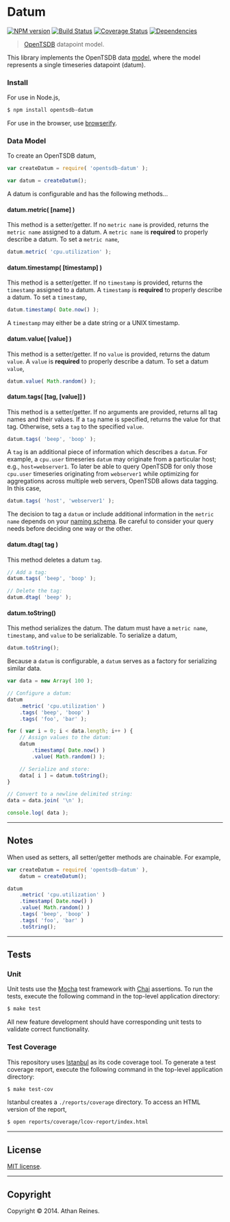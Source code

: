 Datum
=====
[![NPM version][npm-image]][npm-url] [![Build Status][travis-image]][travis-url] [![Coverage Status][coveralls-image]][coveralls-url] [![Dependencies][dependencies-image]][dependencies-url]

> [OpenTSDB](http://opentsdb.net) datapoint model.

This library implements the OpenTSDB data [model](http://opentsdb.net/docs/build/html/user_guide/writing.html#data-specification), where the model represents a single timeseries datapoint (datum).


### Install

For use in Node.js,

``` bash
$ npm install opentsdb-datum
```

For use in the browser, use [browserify](https://github.com/substack/node-browserify).


### Data Model

To create an OpenTSDB datum,

``` javascript
var createDatum = require( 'opentsdb-datum' );

var datum = createDatum();
```

A datum is configurable and has the following methods...


#### datum.metric( [name] )

This method is a setter/getter. If no `metric name` is provided, returns the `metric name` assigned to a datum. A `metric name` is __required__ to properly describe a datum. To set a `metric name`,

``` javascript
datum.metric( 'cpu.utilization' );
```

#### datum.timestamp( [timestamp] )

This method is a setter/getter. If no `timestamp` is provided, returns the `timestamp` assigned to a datum. A `timestamp` is __required__ to properly describe a datum. To set a `timestamp`,

``` javascript
datum.timestamp( Date.now() );
```

A `timestamp` may either be a date string or a UNIX timestamp.


#### datum.value( [value] )

This method is a setter/getter. If no `value` is provided, returns the datum `value`. A `value` is __required__ to properly describe a datum. To set a datum `value`,

``` javascript
datum.value( Math.random() );
```


#### datum.tags( [tag, [value]] )

This method is a setter/getter. If no arguments are provided, returns all tag names and their values. If a `tag` name is specified, returns the value for that tag. Otherwise, sets a `tag` to the specified `value`.

``` javascript
datum.tags( 'beep', 'boop' );
```

A `tag` is an additional piece of information which describes a `datum`. For example, a `cpu.user` timeseries `datum` may originate from a particular host; e.g., `host=webserver1`. To later be able to query OpenTSDB for only those `cpu.user` timeseries originating from `webserver1` while optimizing for aggregations across multiple web servers, OpenTSDB allows data tagging. In this case,

``` javascript
datum.tags( 'host', 'webserver1' );
```

The decision to tag a `datum` or include additional information in the `metric name` depends on your [naming schema](http://opentsdb.net/docs/build/html/user_guide/writing.html#naming-schema). Be careful to consider your query needs before deciding one way or the other.


#### datum.dtag( tag )

This method deletes a datum `tag`.

``` javascript
// Add a tag:
datum.tags( 'beep', 'boop' );

// Delete the tag:
datum.dtag( 'beep' );
```


#### datum.toString()

This method serializes the datum. The datum must have a `metric name`, `timestamp`, and `value` to be serializable. To serialize a datum,

``` javascript
datum.toString();
```

Because a `datum` is configurable, a `datum` serves as a factory for serializing similar data.

``` javascript
var data = new Array( 100 );

// Configure a datum:
datum
	.metric( 'cpu.utilization' )
	.tags( 'beep', 'boop' )
	.tags( 'foo', 'bar' );

for ( var i = 0; i < data.length; i++ ) {
	// Assign values to the datum:
	datum
		.timestamp( Date.now() )
		.value( Math.random() );

	// Serialize and store:
	data[ i ] = datum.toString();
}

// Convert to a newline delimited string:
data = data.join( '\n' );

console.log( data );
```





---
## Notes

When used as setters, all setter/getter methods are chainable. For example,

``` javascript
var createDatum = require( 'opentsdb-datum' ),
	datum = createDatum();

datum
	.metric( 'cpu.utilization' )
	.timestamp( Date.now() )
	.value( Math.random() )
	.tags( 'beep', 'boop' )
	.tags( 'foo', 'bar' )
	.toString();
```


---
## Tests

### Unit

Unit tests use the [Mocha](http://visionmedia.github.io/mocha) test framework with [Chai](http://chaijs.com) assertions. To run the tests, execute the following command in the top-level application directory:

``` bash
$ make test
```

All new feature development should have corresponding unit tests to validate correct functionality.


### Test Coverage

This repository uses [Istanbul](https://github.com/gotwarlost/istanbul) as its code coverage tool. To generate a test coverage report, execute the following command in the top-level application directory:

``` bash
$ make test-cov
```

Istanbul creates a `./reports/coverage` directory. To access an HTML version of the report,

``` bash
$ open reports/coverage/lcov-report/index.html
```


---
## License

[MIT license](http://opensource.org/licenses/MIT). 


---
## Copyright

Copyright &copy; 2014. Athan Reines.


[npm-image]: http://img.shields.io/npm/v/opentsdb-datum.svg
[npm-url]: https://npmjs.org/package/opentsdb-datum

[travis-image]: http://img.shields.io/travis/opentsdb-js/opentsdb-datum/master.svg
[travis-url]: https://travis-ci.org/opentsdb-js/opentsdb-datum

[coveralls-image]: https://img.shields.io/coveralls/opentsdb-js/opentsdb-datum/master.svg
[coveralls-url]: https://coveralls.io/r/opentsdb-js/opentsdb-datum?branch=master

[dependencies-image]: http://img.shields.io/david/opentsdb-js/opentsdb-datum.svg
[dependencies-url]: https://david-dm.org/opentsdb-js/opentsdb-datum

[dev-dependencies-image]: http://img.shields.io/david/dev/opentsdb-js/opentsdb-datum.svg
[dev-dependencies-url]: https://david-dm.org/dev/opentsdb-js/opentsdb-datum

[github-issues-image]: http://img.shields.io/github/issues/opentsdb-js/opentsdb-datum.svg
[github-issues-url]: https://github.com/opentsdb-js/opentsdb-datum/issues